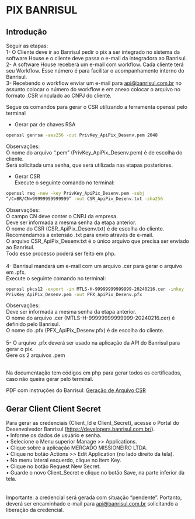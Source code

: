 # PIX BANRISUL

## Introdução

Seguir as etapas:<br>
1- O Cliente deve ir ao Banrisul pedir o pix a ser integrado no sistema da software House e o cliente deve passa o e-mail da integradora ao Banrisul.<br>
2- A software House receberá um e-mail com workflow. Cada cliente terá seu Workflow. Esse número é para facilitar o acompanhamento interno do Banrisul.<br>
3- Recebendo o workflow enviar um e-mail para api@banrisul.com.br no assunto colocar o número do workflow e em anexo colocar o arquivo no formato .CSR vinculado ao CNPJ do cliente.<br>

Segue os comandos para gerar o CSR utilizando a ferramenta openssl pelo terminal<br>

- Gerar par de chaves RSA

```bash
openssl genrsa -aes256 -out PrivKey_ApiPix_Desenv.pem 2048
```

Observações: <br>
O nome do arquivo “.pem” (PrivKey_ApiPix_Desenv.pem) é de escolha do cliente.<br>
Será solicitada uma senha, que será utilizada nas etapas posteriores.<br>

- Gerar CSR<br>
  Execute o seguinte comando no terminal:<br>

```bash
openssl req -new -key PrivKey_ApiPix_Desenv.pem -subj
“/C=BR/CN=99999999999999” -out CSR_ApiPix_Desenv.txt -sha256
```

Observações:<br>
O campo CN deve conter o CNPJ da empresa.<br>
Deve ser informada a mesma senha da etapa anterior.<br>
O nome do CSR (CSR_ApiPix_Desenv.txt) é de escolha do cliente.<br>
Recomendamos a extensão .txt para envio através de e-mail.<br>
O arquivo CSR_ApiPix_Desenv.txt é o único arquivo que precisa ser enviado ao Banrisul.<br>
Todo esse processo poderá ser feito em php.<br>
<br>
4- Banrisul mandará um e-mail com um arquivo .cer para gerar o arquivo em .pfx.<br>
Execute o seguinte comando no terminal:<br>

```bash
openssl pkcs12 -export -in MTLS-H-99999999999999-20240216.cer -inkey
PrivKey_ApiPix_Desenv.pem -out PFX_ApiPix_Desenv.pfx
```

Observações:<br>
Deve ser informada a mesma senha da etapa anterior.<br>
O nome do arquivo .cer (MTLS-H-99999999999999-20240216.cer) é definido pelo Banrisul.<br>
O nome do .pfx (PFX_ApiPix_Desenv.pfx) é de escolha do cliente.<br>
<br>
5- O arquivo .pfx deverá ser usado na aplicação da API do Banrisul para gerar o pix.<br>
Gere os 2 arquivos .pem<br><br>

Na documentação tem códigos em php para gerar todos os certificados, caso não queira gerar pelo terminal.<br>

PDF com instruções do Banrisul:
[Geração de Arquivo CSR](https://github.com/divulgueregional/api-banrisul/tree/main/docs/Geração%20de%20Arquivo%20CSR.pdf "Abrir em nova aba")

## Gerar Client Client Secret

Para gerar as credenciais (Client_Id e Client_Secret), acesse o Portal do Desenvolvedor Banrisul (https://developers.banrisul.com.br/).<br>
• Informe os dados de usuário e senha.<br>
• Selecione o Menu superior Manage >> Applications.<br>
• Clique sobre a aplicação MERCADO MISSIONEIRO LTDA.<br>
• Clique no botão Actions >> Edit Application (no lado direito da tela).<br>
• No menu lateral esquerdo, clique no item Key.<br>
• Clique no botão Request New Secret.<br>
• Guarde o novo Client_Secret e clique no botão Save, na parte inferior da tela.<br>
<br><br>
Importante: a credencial será gerada com situação “pendente”. Portanto, deverá ser encaminhado e-mail para api@banrisul.com.br solicitando a liberação da credencial.
